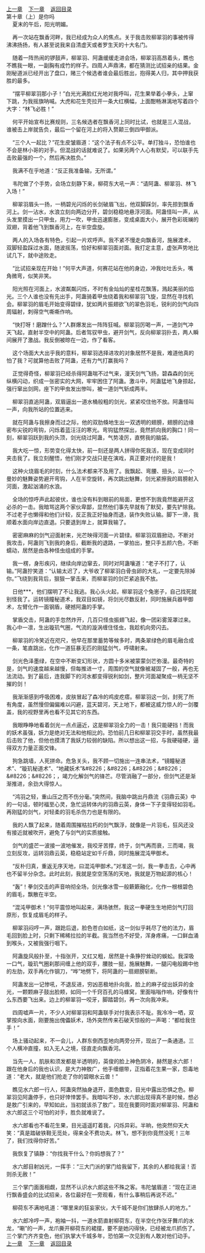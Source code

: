 
[上一章](https://github.com/xiaominghe2014/spider_book/blob/master/book/知北游/第57章.md)&nbsp;&nbsp;&nbsp;&nbsp;[下一章](https://github.com/xiaominghe2014/spider_book/blob/master/book/知北游/第59章.md)&nbsp;&nbsp;&nbsp;&nbsp;[返回目录](https://github.com/xiaominghe2014/spider_book/blob/master/book/知北游/README.md)
<br /> 第十章（上）是你吗<br />
        夏末的午后，阳光明媚。

    再一次站在飘香河畔，我已经成为众人的焦点。关于我击败柳翠羽的事被传得沸沸扬扬，有人甚至说我来自清虚天或者罗生天的十大名门。

    随着一阵热闹的锣鼓声，柳翠羽、阿蛊缓缓走进会场，柳翠羽高昂着头，瞧也不瞧我一眼，一副胸有成竹的样子。四周人声鼎沸，都在猜测比试招亲的结果。金刚秘道派已经开出了盘口，赌三个候选者谁会最后胜出，抱得美人归，其中押我获胜的最多。

    “摆平柳翠羽那小子！”白光光满脸红光地对我呼叫，花生果举着小拳头，上窜下跳，为我摇旗呐喊。大虎和花生壳拉开一条大红横幅，上面酣畅淋漓地写着四个大字：“林飞必胜！”

    何平开始宣布比赛规则，三名候选者在飘香河上同时比试，也就是三人混战，谁被击上岸就告负，最后一个留在河上的将入赘颠三倒四甲御派。

    “三个人一起比？”花生皮皱眉道：“这个法子有点不公平。单打独斗，恐怕谁也不会是林小哥的对手。但混战的话就难说了。如果另两个人心有默契，可以联手先击败最强的一个，然后再决胜负。”

    我满不在乎地道：“反正我准备输，无所谓。”

    韦陀做了个手势，会场立刻静下来，柳荷东大吼一声：“请阿蛊、柳翠羽、林飞入场！”

    柳翠羽眉头一扬，一柄碧光闪烁的长剑破眉飞出，他双脚踩剑，率先掠到飘香河上。剑一沾水，水浪立刻向两边分开，碧剑稳稳地悬浮河面。阿蛊怪叫一声，从头发里摸出一只甲虫，用力一吹，甲虫迅速膨胀，变成桌面大小，展开色彩斑斓的双翅，背着他飞到飘香河上，在半空盘旋。

    两人的入场各有特色，引起一片欢呼声。我不紧不慢走向飘香河，施展渡术，双脚轻盈踩过水面，随波摇荡，恰好和柳翠羽面对面。我打定主意，虚张声势地比试几下，就中途败走。

    “比试招亲现在开始！”何平大声道，何赛花站在他的身边，冲我吐吐舌头，嘴角微弯，似笑非笑。

    阳光照在河面上，水波粼粼闪烁，不时有金灿灿的星桂花飘落，溅起美丽的焰光。三个人谁也没有先出手，阿蛊骑着甲虫绕着我和柳翠羽飞旋，显然在寻找机会。柳翠羽的眉毛开始变得碧绿，犹如两片振翅欲飞的翠色羽毛，锐利的剑气向四周辐射，刺得空气嘶嘶作响。

    “快打呀！磨蹭什么？”人群爆发出一阵阵狂喊。柳翠羽厉喝一声，一道剑气冲天飞起，直射半空中的阿蛊。后者驾驭甲虫，避开剑气，反向柳翠羽扑去，两人瞬间展开了激战。我反倒被晾在一边，作了看客。

    这个场面大大出乎我的意料，柳翠羽选择进攻的对象居然不是我，难道他真的怕了我？可就算他击败了阿蛊，还有力气打赢我吗？

    正觉得奇怪，柳翠羽已经杀得阿蛊喘不过气来，漫天剑气飞扬，碧森森的剑光纵横闪动，织成一张密实的大网，牢牢困住了阿蛊。激斗中，阿蛊猛地飞身掠起，强行窜出剑网，座下的甲虫发出惨叫，被一道剑气斩成两半。

    柳翠羽直追阿蛊，双眉逼出一道水桶般粗的剑光，紧紧咬住他不放。阿蛊怪叫一声，向我所站的位置逃来。

    就在阿蛊与我擦身而过之际，他的双肋倏地生出一双透明的翅膀，翅膀的边缘密布尖锐的弯钩，闪烁着蓝汪汪的寒光。弯钩猛然探出，竟然抓向我的胸口！同一刻，柳翠羽跃到我的头顶，剑光绕过阿蛊，气势凌厉，直劈我的脑袋。

    我大吃一惊，形势变化得太快，前一刻还是两人拼得你死我活，现在变成同时夹击我了。我立刻醒悟，他们刚才交战只是在演戏，真正要对付的是我！

    这种火烧眉毛的时刻，什么法术都来不及用了。我飘起、弯腰、扭头，以一个曼妙的魅舞姿势避开弯钩，人在半空旋转，再次跳出魅舞，剑光紧擦我的肩膀射入河面，激起汹涌的水浪。

    全场的惊呼声此起彼伏，谁也没有料到眼前的局面，更想不到我竟然能避开这必杀的一击。我暗骂这两个家伙卑鄙，显然他们事先早就有了默契，要先铲除我。不过老子也懒得和他们计较，反正我正好抽身而退，装作失败认输。脚下一滑，我顺着水面向岸边直退。只要退到岸上，就算我输了。

    密密麻麻的剑气迎面射来，光芒映得河面一片碧绿。柳翠羽双眉掀动，不断对我攻击，阿蛊则飞到我的身后，截断我的退路，一掌拍出，整只手五颜六色，不断蠕动，居然是由各种怪虫组成的手掌。

    我一楞，身形疾闪，继续向岸边窜去，同时对阿蛊嚷道：“老子不打了，认输。”阿蛊狞笑道：“认输太迟了，大爷收了柳翠羽白骨虫卵的大礼，一定要先除掉你。”飞绕到我背后，狠狠一掌击来，而柳翠羽的剑芒紧追我不放。

    日他***，他们摆明了不让我逃。我心头火起，柳翠羽这个兔崽子，自己找死就别怪我了。运转镜瞳秘道术，我双目如镜，将剑光尽数反射，同时施展兵器甲御术，左臂化作一面钢盾，硬撼阿蛊的手掌。

    掌盾交击，阿蛊的手忽然炸开，几百只怪虫振翅飞起，像一团彩雾笼罩过来。我心中一凛，生出璇玑气圈，气流的漩涡缠住怪虫，我趁机向旁闪去。

    柳翠羽的冷笑近在咫尺，他早在那里蓄势等候多时，两条翠绿色的眉毛融合成一条，笔直跳出，化作一道狂暴无匹的刚猛剑气，呼啸射来。

    剑光色泽墨绿，在空中不断变幻形状，方圆十多米被蒙蒙剑芒弥漫。最奇特的是，剑气的速度越来越慢，但每推进一寸，周围的空气就像被凝固了一般，再也无法流动。到了最后，连我脚下的河水都变得锐利如剑，整片河面凝聚成一柄无坚不摧的剑！

    我渐渐感到呼吸困难，皮肤冒起了森冷的鸡皮疙瘩。柳翠羽这一剑，封死了所有角度，虽然慢但偏偏难以闪避，蓝天碧河，天上地下，都被这威力惊人的一剑覆盖，我的视野里再也看不见其它的东西。

    我眼睁睁地看着剑光一点点逼近，这是柳翠羽全力的一击！我只能硬挡！而我的妖术虽强，妖力是绝对无法和他相比的。恐怕前几日和柳翠羽交手时，虽然我最后击败了他，但他也摸清了我妖力较弱的缺陷。所以想出这一招，与我硬碰硬，逼得双方力量正面交锋。

    狗急跳墙，人死拼命。危急关头，我不顾一切施出一连串法术，“镜瞳秘道术”、“璇玑秘道术”、“地藏妖术”&amp;#8226；&amp;#8226；&amp;#8226；&amp;#8226；&amp;#8226；&amp;#8226；，竭力化解剑气的锋芒。尽管消融了一部分，但剑气还是渐渐推进，余劲大得惊人。

    “鸿羽之轻，重山压之而不伤分毫。”突然间，我脑中跳出丹鼎流《羽鼎云英》中的一句话，顿时福至心灵，急忙运转体内的羽鼎云英，身体一下子变得轻如羽毛。再刚猛的剑气，对轻柔的羽毛杀伤力也是有限的。

    我的人飘了起来，随着周围摧枯拉朽的剑气飘浮，就像是一片羽毛，狂风还没有接近就被吹开，避免了与剑气的实质接触。

    剑气的盛芒一波接一波地催发，我咬牙苦撑，终于，剑气再而衰，三而竭，我立刻反攻，运转羽鼎云英，稳稳站定如千斤鼎，同时施展混沌甲御术。

    “反朴归真，重返无序天地，曰混沌甲御术。”对准这一剑，我一拳击去，心中再也不留半分杂念。此时此刻，我就是空空荡荡的天地，我就是万物起源的核心！

    “轰”！拳剑交击的声音响彻全场，剑光像冰雪一般簌簌融化，化作一根根碧色的眉毛，飘散在半空。

    “混沌甲御术！”何平震惊地叫起来，满场骇然，我这一拳硬生生地把剑气打回原形，恢复成眉毛的样子。

    柳翠羽闷哼一声，跟跄后退，脸色苍白如纸，这一剑似乎耗尽了他的法力，眉毛回到脸上时，只剩下稀稀拉拉的半截。我当然也不好受，浑身疼痛，一口鲜血涌到喉头，又被我强行咽下。

    阿蛊旋风般扑至，十指张开，又红又粗，居然是十条狰狞耸动的蜈蚣。我深吸一口气，璇玑气圈刹那间缠上他的双手，腰肢一挺，施展魅舞，一腿闪电般踢中他的左肋，双手再化作钢刀，“哗”地劈下，将阿蛊的一扇翅膀斩断。

    阿蛊发出一记惨吼，不退反进，穷凶恶极地扑向我，脸上的麻子绽出妖异的金光，一颗颗麻子鼓出脸颊，如同一个千窍百孔的马蜂窝，里面嗡嗡作响，好像有什么东西要飞出来。边上的柳翠羽一咬牙，脚踏碧剑，再一次向我冲来。

    四周嘘声一片，不少人对柳翠羽和阿蛊联手对付我表示不耻。我冷冷一哂，双掌按向水面，刚要施出傀儡妖术，场外突然传来石破天惊般的一声喝：“都给我住手！”

    场上骚动起来，不一会儿，人群东倒西歪地向两旁分开，现出了一条通道。三个人横冲直撞，如入无人之境，径直走向飘香河。

    当先一人，肌肤和须发都是半透明的，英俊的脸上神色阴冷，赫然是水六郎！跟在他身后的我也认识，是大力神敖广，他手缠绷带，正指着花生果一家，怨毒地道：“老大，就是他们抢走了你的碧眼水云兽！”

    瞧见水六郎一行人，阿蛊突然抽身退开，面色数变，目光中露出恐惧之色。柳翠羽见阿蛊停手，也只好悻悻罢手。我暗叫不妙，水六郎出现得真不是时候，想必是敖广引来的，早知如此，当初就该杀了敖广。现在我要同时面对柳翠羽、阿蛊和水六郎这三个可怕的对手，胜负就难说了。

    水六郎看也不看花生果，目光遥遥盯着我，闪烁异彩。半晌，他突然仰天大笑：“真是踏破铁鞋无觅处，得来全不费功夫。林飞，想不到你竟然没死！三年了，我们找得你好苦。”

    我恢复了镇静：“你找我干什么？你妈想我了？”

    水六郎目射凶光，一挥手：“三大门派的掌门给我留下，其余的人都给我滚！否则杀无赦！”

    三个掌门面面相觑，显然不认识水六郎这些不殊之客。韦陀皱眉道：“现在正进行飘香盛会的比试招亲，各位最好在一旁观看，有什么事稍后再说不迟。”

    柳荷东不满地吼道：“哪里来的狂妄家伙，大千城不是你们放肆杀人的地方。”

    水六郎冷哼一声，袍袖一抖，一道水箭直射柳荷东，在半空化作张牙舞爪的水龙，“唰”的一声，龙爪撕开柳荷东的裙摆，要不是她闪得快，已经被龙爪抓伤了。三个掌门齐齐变色，他们执掌大千城多年，恐怕第一次见到有人敢对他们动手。
  <br />
[上一章](https://github.com/xiaominghe2014/spider_book/blob/master/book/知北游/第57章.md)&nbsp;&nbsp;&nbsp;&nbsp;[下一章](https://github.com/xiaominghe2014/spider_book/blob/master/book/知北游/第59章.md)&nbsp;&nbsp;&nbsp;&nbsp;[返回目录](https://github.com/xiaominghe2014/spider_book/blob/master/book/知北游/README.md)
